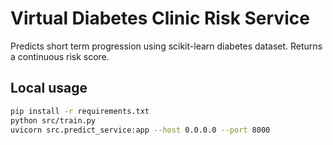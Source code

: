 # Virtual Diabetes Clinic Risk Service

Predicts short term progression using scikit-learn diabetes dataset. Returns a continuous risk score.

## Local usage
```bash
pip install -r requirements.txt
python src/train.py
uvicorn src.predict_service:app --host 0.0.0.0 --port 8000
